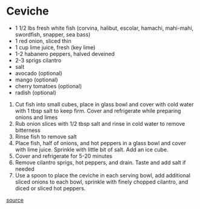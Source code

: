 # Ceviche

* 1 1/2 lbs fresh white fish (corvina, halibut, escolar, hamachi, mahi-mahi, swordfish, snapper, sea bass)
* 1 red onion, sliced thin
* 1 cup lime juice, fresh (key lime)
* 1-2 habanero peppers, halved deveined
* 2-3 sprigs cilantro
* salt
* avocado (optional)
* mango (optional)
* cherry tomatoes (optional)
* radish (optional)

1. Cut fish into small cubes, place in glass bowl and cover with cold water with 1 tbsp salt to keep firm. Cover and refrigerate while preparing onions and limes
1. Rub onion slices with 1/2 tbsp salt and rinse in cold water to remove bitterness
1. Rinse fish to remove salt
1. Place fish, half of onions, and hot peppers in a glass bowl and cover with lime juice. Sprinkle with little bit of salt. Add an ice cube.
1. Cover and refrigerate for 5-20 minutes
1. Remove cilantro sprigs, hot peppers, and drain. Taste and add salt if needed
1. Use a spoon to place the ceviche in each serving bowl, add additional sliced onions to each bowl, sprinkle with finely chopped cilantro, and diced or sliced hot peppers.

[source](https://www.laylita.com/recipes/peruvian-fish-cebiche-or-ceviche/)
